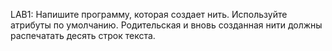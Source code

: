 LAB1:
Напишите программу, которая создает нить. Используйте атрибуты по умолчанию. Родительская и вновь созданная нити должны распечатать десять строк текста.
